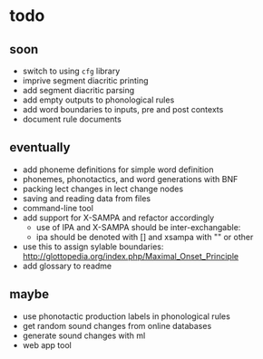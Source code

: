 # todo

## soon
- switch to using `cfg` library
- imprive segment diacritic printing
- add segment diacritic parsing
- add empty outputs to phonological rules
- add word boundaries to inputs, pre and post contexts
- document rule documents

## eventually
- add phoneme definitions for simple word definition
- phonemes, phonotactics, and word generations with BNF
- packing lect changes in lect change nodes
- saving and reading data from files
- command-line tool
- add support for X-SAMPA and refactor accordingly
  - use of IPA and X-SAMPA should be inter-exchangable: 
  - ipa should be denoted with [] and xsampa with "" or other
- use this to assign sylable boundaries: http://glottopedia.org/index.php/Maximal_Onset_Principle
- add glossary to readme

## maybe
- use phonotactic production labels in phonological rules
- get random sound changes from online databases
- generate sound changes with ml
- web app tool
